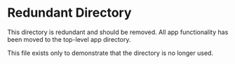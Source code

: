 # Redundant Directory

This directory is redundant and should be removed. All app functionality has been moved to the top-level app directory.

This file exists only to demonstrate that the directory is no longer used.